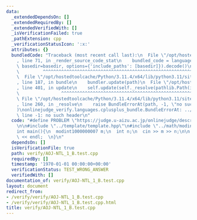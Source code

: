 ```yaml
---
data:
  _extendedDependsOn: []
  _extendedRequiredBy: []
  _extendedVerifiedWith: []
  _isVerificationFailed: true
  _pathExtension: cpp
  _verificationStatusIcon: ':x:'
  attributes: {}
  bundledCode: "Traceback (most recent call last):\n  File \"/opt/hostedtoolcache/Python/3.11.4/x64/lib/python3.11/site-packages/onlinejudge_verify/documentation/build.py\"\
    , line 71, in _render_source_code_stat\n    bundled_code = language.bundle(stat.path,\
    \ basedir=basedir, options={'include_paths': [basedir]}).decode()\n          \
    \         ^^^^^^^^^^^^^^^^^^^^^^^^^^^^^^^^^^^^^^^^^^^^^^^^^^^^^^^^^^^^^^^^^^^^^^^^^^^^^^^^^\n\
    \  File \"/opt/hostedtoolcache/Python/3.11.4/x64/lib/python3.11/site-packages/onlinejudge_verify/languages/cplusplus.py\"\
    , line 187, in bundle\n    bundler.update(path)\n  File \"/opt/hostedtoolcache/Python/3.11.4/x64/lib/python3.11/site-packages/onlinejudge_verify/languages/cplusplus_bundle.py\"\
    , line 401, in update\n    self.update(self._resolve(pathlib.Path(included), included_from=path))\n\
    \                ^^^^^^^^^^^^^^^^^^^^^^^^^^^^^^^^^^^^^^^^^^^^^^^^^^^^^^^^^\n \
    \ File \"/opt/hostedtoolcache/Python/3.11.4/x64/lib/python3.11/site-packages/onlinejudge_verify/languages/cplusplus_bundle.py\"\
    , line 260, in _resolve\n    raise BundleErrorAt(path, -1, \"no such header\"\
    )\nonlinejudge_verify.languages.cplusplus_bundle.BundleErrorAt: ../template/template.hpp:\
    \ line -1: no such header\n"
  code: "#define PROBLEM \"https://judge.u-aizu.ac.jp/onlinejudge/description.jsp?id=NTL_1_B\"\
    \n\n#include \"../template/template.hpp\"\n#include \"../math/modint.hpp\"\n\n\
    int main(){\n  modint1000000007 m;\n  int n;\n  cin >> m >> n;\n\n  cout << m.pow(n)\
    \ << endl;  \n}\n"
  dependsOn: []
  isVerificationFile: true
  path: verify/AOJ-NTL_1_B.test.cpp
  requiredBy: []
  timestamp: '1970-01-01 00:00:00+00:00'
  verificationStatus: TEST_WRONG_ANSWER
  verifiedWith: []
documentation_of: verify/AOJ-NTL_1_B.test.cpp
layout: document
redirect_from:
- /verify/verify/AOJ-NTL_1_B.test.cpp
- /verify/verify/AOJ-NTL_1_B.test.cpp.html
title: verify/AOJ-NTL_1_B.test.cpp
---
```

